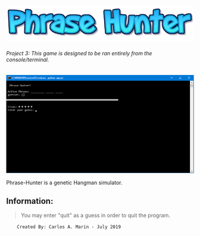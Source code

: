 ![Phrase Hunter](logo.png)
###### Project 3: *This game is designed to be ran entirely from the console/terminal.*
![Preview](SS.png)

Phrase-Hunter is a genetic Hangman simulator.

## Information:
>You may enter "quit" as a guess in order to quit the program.

        Created By: Carlos A. Marin - July 2019
